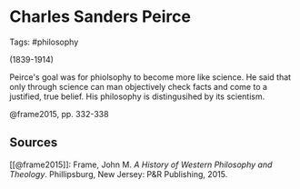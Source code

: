# Charles Sanders Peirce 

Tags: #philosophy

(1839-1914)

Peirce's goal was for phiolsophy to become more like science. He said that only through science can man objectively check facts and come to a justified, true belief. His philosophy is distingusihed by its scientism.

@frame2015, pp. 332-338

## Sources

[[@frame2015]]: Frame, John M. *A History of Western Philosophy and Theology*. Phillipsburg, New Jersey: P&R Publishing, 2015.
